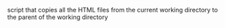  script that copies all the HTML files from the current working directory to the parent of the working directory

